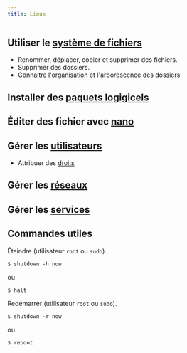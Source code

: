 ```yaml
---
title: Linux
---
```


## Utiliser le [système de fichiers](fs)
+ Renommer, déplacer, copier et supprimer des fichiers.
+ Supprimer des dossiers.
+ Connaitre l'[organisation](fs/organisation) et l'arborescence des dossiers

## Installer des [paquets logigicels](paquet)

## Éditer des fichier avec [nano](nano)

## Gérer les [utilisateurs](utilisateurs)
+ Attribuer des [droits](droits)

## Gérer les [réseaux](network)

## Gérer les [services](services)



## Commandes utiles

Éteindre (utilisateur `root` ou `sudo`).

```shell
$ shutdown -h now
```

ou

```shell
$ halt
```

Redémarrer (utilisateur `root` ou `sudo`).

```shell
$ shutdown -r now
```

ou

```shell
$ reboot
```
